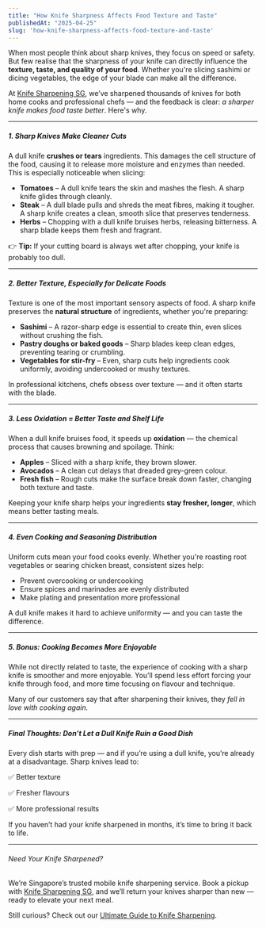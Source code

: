 ```yaml
---
title: "How Knife Sharpness Affects Food Texture and Taste"
publishedAt: "2025-04-25"
slug: 'how-knife-sharpness-affects-food-texture-and-taste'
---
```


When most people think about sharp knives, they focus on speed or safety. But few realise that the sharpness of your knife can directly influence the **texture, taste, and quality of your food**. Whether you're slicing sashimi or dicing vegetables, the edge of your blade can make all the difference.

At [Knife Sharpening SG](https://knifesharpening.sg/), we’ve sharpened thousands of knives for both home cooks and professional chefs — and the feedback is clear: *a sharper knife makes food taste better*. Here's why.

---

##### 1. **Sharp Knives Make Cleaner Cuts**

A dull knife **crushes or tears** ingredients. This damages the cell structure of the food, causing it to release more moisture and enzymes than needed. This is especially noticeable when slicing:

- **Tomatoes** – A dull knife tears the skin and mashes the flesh. A sharp knife glides through cleanly.
- **Steak** – A dull blade pulls and shreds the meat fibres, making it tougher. A sharp knife creates a clean, smooth slice that preserves tenderness.
- **Herbs** – Chopping with a dull knife bruises herbs, releasing bitterness. A sharp blade keeps them fresh and fragrant.

👉 **Tip:** If your cutting board is always wet after chopping, your knife is probably too dull.

---

##### 2. **Better Texture, Especially for Delicate Foods**

Texture is one of the most important sensory aspects of food. A sharp knife preserves the **natural structure** of ingredients, whether you're preparing:

- **Sashimi** – A razor-sharp edge is essential to create thin, even slices without crushing the fish.
- **Pastry doughs or baked goods** – Sharp blades keep clean edges, preventing tearing or crumbling.
- **Vegetables for stir-fry** – Even, sharp cuts help ingredients cook uniformly, avoiding undercooked or mushy textures.

In professional kitchens, chefs obsess over texture — and it often starts with the blade.

---

##### 3. **Less Oxidation = Better Taste and Shelf Life**

When a dull knife bruises food, it speeds up **oxidation** — the chemical process that causes browning and spoilage. Think:

- **Apples** – Sliced with a sharp knife, they brown slower.
- **Avocados** – A clean cut delays that dreaded grey-green colour.
- **Fresh fish** – Rough cuts make the surface break down faster, changing both texture and taste.

Keeping your knife sharp helps your ingredients **stay fresher, longer**, which means better tasting meals.

---

##### 4. **Even Cooking and Seasoning Distribution**

Uniform cuts mean your food cooks evenly. Whether you're roasting root vegetables or searing chicken breast, consistent sizes help:

- Prevent overcooking or undercooking
- Ensure spices and marinades are evenly distributed
- Make plating and presentation more professional

A dull knife makes it hard to achieve uniformity — and you can taste the difference.

---

##### 5. **Bonus: Cooking Becomes More Enjoyable**

While not directly related to taste, the experience of cooking with a sharp knife is smoother and more enjoyable. You’ll spend less effort forcing your knife through food, and more time focusing on flavour and technique.

Many of our customers say that after sharpening their knives, they *fell in love with cooking again.*

---

##### Final Thoughts: Don’t Let a Dull Knife Ruin a Good Dish

Every dish starts with prep — and if you’re using a dull knife, you’re already at a disadvantage. Sharp knives lead to:

✅ Better texture

✅ Fresher flavours

✅ More professional results

If you haven’t had your knife sharpened in months, it’s time to bring it back to life.

---

###### Need Your Knife Sharpened?

We’re Singapore’s trusted mobile knife sharpening service. Book a pickup with [Knife Sharpening SG](https://knifesharpening.sg/), and we’ll return your knives sharper than new — ready to elevate your next meal.

Still curious? Check out our [Ultimate Guide to Knife Sharpening](/blog/the-ultimate-guide-to-knife-sharpening-everything-you-need-to-know).